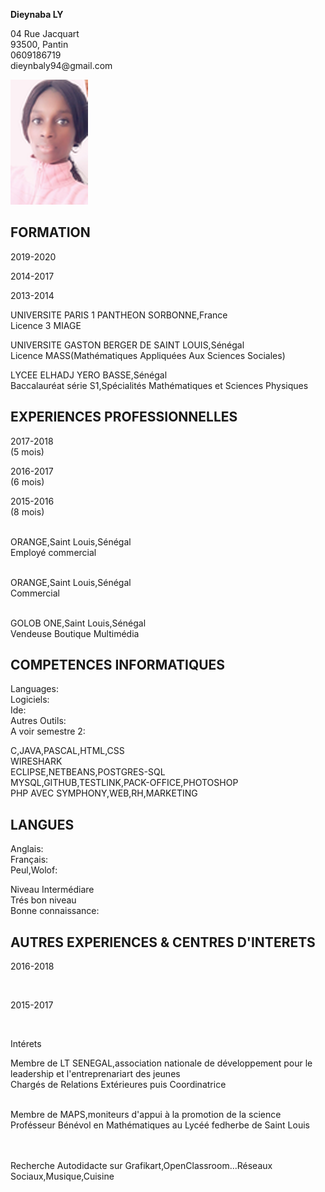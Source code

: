 <!DOCTYPE html>
<html>
    <head>
        <title>CV de Dieynaba Ly</title>
        <meta charset="utf-8"/>
        <link rel="stylesheet" href="cv.css">
    </head>
<body>
<div class="page">
     <div class="infophoto">
        <div class="info"> 
            <p><strong>Dieynaba LY</strong></p>
            <p>04 Rue Jacquart<br>
                93500, Pantin<br>
            0609186719<br>
            dieynbaly94@gmail.com<br>
            </p>
        </div>
        <div class="photo">
            <img src="photo-lanczos3.png" alt="photo CV de Dieynaba"> 
 </div>
     </div>
    <div class="section">
        <h2>FORMATION</h2>
         <div class="sec-gauche" id="forma-gauche">
             <p>2019-2020</p>
             <p>2014-2017</p>
             <p>2013-2014</p>
 </div>
         <div class="sec-droite">
             <p><span class = "titre">UNIVERSITE PARIS 1 PANTHEON SORBONNE,France</span><br>
             Licence 3 MIAGE</p>
             <p><span class="titre">UNIVERSITE GASTON BERGER DE SAINT LOUIS,Sénégal</span><br>
             Licence MASS(Mathématiques Appliquées Aux Sciences Sociales) </p>
             <p><span class="titre">LYCEE ELHADJ YERO BASSE,Sénégal</span><br>
             Baccalauréat série S1,Spécialités Mathématiques et Sciences Physiques</p>
</div>
    </div>
     
 <div class="section">
     <h2>EXPERIENCES PROFESSIONNELLES</h2>
        <div class="sec-gauche" id= "exp-gauche">
            <p>2017-2018 <br><span class="durée">(5 mois)</span></p>
            <p>2016-2017<br><span class="durée">(6 mois)</span></p>
            <p>2015-2016<br><span class="durée">(8 mois)</span></p>
        </div>
         <div class="sec-droite">
            <p><span class="titre"><br> ORANGE,Saint Louis,Sénégal</span><br>
             Employé commercial</p>
            <p><span class="titre"><br> ORANGE,Saint Louis,Sénégal</span><br>
                Commercial</p>
            <p><span class="titre"><br>GOLOB ONE,Saint Louis,Sénégal</span><br>
                    Vendeuse Boutique Multimédia</p>
    </div>
</div>

 <div class="section">
       <h2>COMPETENCES INFORMATIQUES</h2>
        <div class="sec-gauche">
            <p>Languages:<br>
               Logiciels:<br>
               Ide:<br>
               Autres Outils:<br>
               A voir semestre 2:</p>
     </div>
        <div class="sec-droite" id="comp-droite">
            <p>C,JAVA,PASCAL,HTML,CSS<br>
               WIRESHARK<br>
               ECLIPSE,NETBEANS,POSTGRES-SQL<br>
               MYSQL,GITHUB,TESTLINK,PACK-OFFICE,PHOTOSHOP<br>
               PHP AVEC SYMPHONY,WEB,RH,MARKETING</p>
           </div>
</div>
<div class="section">
        <h2>LANGUES</h2>
        <div class="sec-gauche">
            <p>Anglais:<br>
               Français:<br> 
               Peul,Wolof:</p>
</div>
        <div class="sec-droite" id="langue-droite">
            <p>Niveau Intermédiare<br>
               Trés bon niveau<br>
               Bonne connaissance:</p>
    </div>
</div>
<div class="section">
        <h2>AUTRES EXPERIENCES & CENTRES D'INTERETS</h2>
        <div class="sec-gauche">
            <p>2016-2018</p><br>
            <div id="interet-droite">
            <p>2015-2017</p><br>
            <p>Intérets</p>
        </div>
        </div>
        <div class="sec-droite">
            <p><span class="titre">Membre de LT SENEGAL,association nationale de développement pour le leadership et l'entreprenariart des jeunes</span><br>
            Chargés de Relations Extérieures puis Coordinatrice</p>
             <p><br><span class="titre">Membre de MAPS,moniteurs d'appui à la promotion de la science</span><br>
            Profésseur Bénévol en Mathématiques au Lycéé fedherbe de Saint Louis</p>
            <p><br><span class="titre"></span><br>
            Recherche Autodidacte sur Grafikart,OpenClassroom...Réseaux Sociaux,Musique,Cuisine</p>
            
</div>
</div>

   </div>
  </body>
    
</html>
